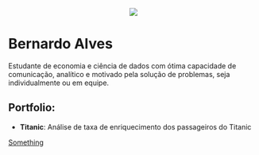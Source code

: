 <p align="center">
<img src= "https://user-images.githubusercontent.com/76501426/125814845-eee7bc68-a020-4319-8730-5285f350d84f.png">
<p/>

# Bernardo Alves
  Estudante de economia e ciência de dados com ótima capacidade de comunicação, analítico e motivado pela solução de problemas, seja individualmente ou em equipe.
  
  
  
## Portfolio:

* **Titanic**: Análise de taxa de enriquecimento dos passageiros do Titanic

<a href="https://github.com/carlosfab/template_portfolio"> Something </a>

##

